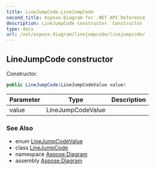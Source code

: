 ```yaml
---
title: LineJumpCode.LineJumpCode
second_title: Aspose.Diagram for .NET API Reference
description: LineJumpCode constructor. Constructor
type: docs
url: /net/aspose.diagram/linejumpcode/linejumpcode/
---
```

## LineJumpCode constructor

Constructor.

```csharp
public LineJumpCode(LineJumpCodeValue value)
```

| Parameter | Type | Description |
| --- | --- | --- |
| value | LineJumpCodeValue |  |

### See Also

* enum [LineJumpCodeValue](../../linejumpcodevalue/)
* class [LineJumpCode](../)
* namespace [Aspose.Diagram](../../linejumpcode/)
* assembly [Aspose.Diagram](../../../)


